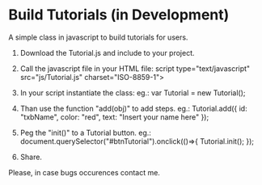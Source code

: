 # Build Tutorials (in Development)
A simple class in javascript to build tutorials for users.

1. Download the Tutorial.js and include to your project.

2. Call the javascript file in your HTML file:
  script type="text/javascript" src="js/Tutorial.js" charset="ISO-8859-1"></script>

3. In your script instantiate the class:
  eg.: var Tutorial = new Tutorial();
  
4. Than use the function "add(obj)" to add steps.
  eg.: Tutorial.add({
    id: "txbName",
    color: "red", 
    text: "Insert your name here"
  });
 
5. Peg the "init()" to a Tutorial button.
  eg.: document.querySelector("#btnTutorial").onclick(()=>{
    Tutorial.init();
  });

6. Share.


Please, in case bugs occurences contact me.
